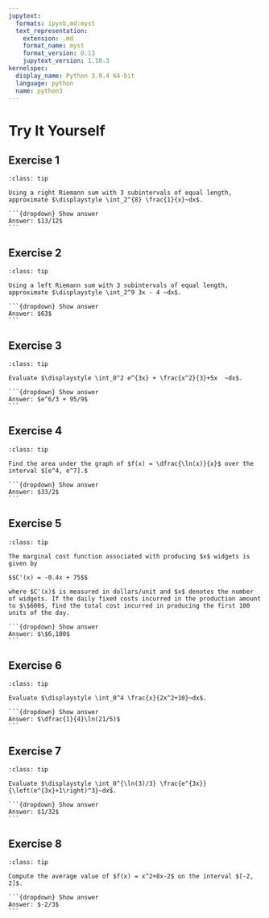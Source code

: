 ```yaml
---
jupytext:
  formats: ipynb,md:myst
  text_representation:
    extension: .md
    format_name: myst
    format_version: 0.13
    jupytext_version: 1.10.3
kernelspec:
  display_name: Python 3.9.4 64-bit
  language: python
  name: python3
---
```

# Try It Yourself

## Exercise 1
````{admonition} Riemann sums
:class: tip

Using a right Riemann sum with 3 subintervals of equal length, approximate $\displaystyle \int_2^{8} \frac{1}{x}~dx$.

```{dropdown} Show answer
Answer: $13/12$
```
````

## Exercise 2
````{admonition} Riemann sums
:class: tip

Using a left Riemann sum with 3 subintervals of equal length, approximate $\displaystyle \int_2^9 3x - 4 ~dx$.

```{dropdown} Show answer
Answer: $63$
```
````

## Exercise 3
````{admonition} Definite integral
:class: tip

Evaluate $\displaystyle \int_0^2 e^{3x} + \frac{x^2}{3}+5x  ~dx$.

```{dropdown} Show answer
Answer: $e^6/3 + 95/9$
```
````

## Exercise 4
````{admonition} Area of a region
:class: tip

Find the area under the graph of $f(x) = \dfrac{\ln(x)}{x}$ over the interval $[e^4, e^7].$

```{dropdown} Show answer
Answer: $33/2$
```
````


## Exercise 5
````{admonition} Total cost
:class: tip

The marginal cost function associated with producing $x$ widgets is given by

$$C'(x) = -0.4x + 75$$

where $C'(x)$ is measured in dollars/unit and $x$ denotes the number of widgets. If the daily fixed costs incurred in the production amount to $\$600$, find the total cost incurred in producing the first 100 units of the day.

```{dropdown} Show answer
Answer: $\$6,100$
```
````


## Exercise 6
````{admonition} Definite integral
:class: tip

Evaluate $\displaystyle \int_0^4 \frac{x}{2x^2+10}~dx$.

```{dropdown} Show answer
Answer: $\dfrac{1}{4}\ln(21/5)$
```
````


## Exercise 7
````{admonition} Definite integral
:class: tip

Evaluate $\displaystyle \int_0^{\ln(3)/3} \frac{e^{3x}}{\left(e^{3x}+1\right)^3}~dx$.

```{dropdown} Show answer
Answer: $1/32$
```
````


## Exercise 8
````{admonition} Average value
:class: tip

Compute the average value of $f(x) = x^2+8x-2$ on the interval $[-2, 2]$.

```{dropdown} Show answer
Answer: $-2/3$
```
````